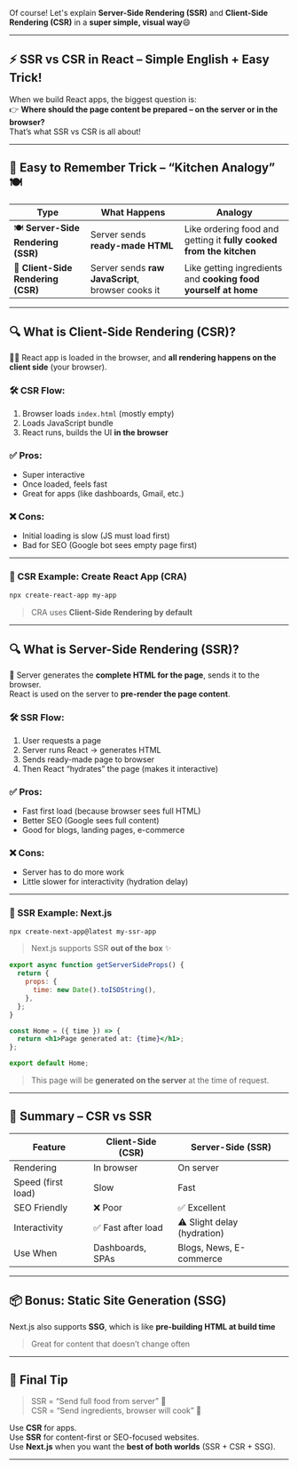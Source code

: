 Of course! Let's explain **Server-Side Rendering (SSR)** and **Client-Side Rendering (CSR)** in a **super simple, visual way**😄

---

## ⚡ **SSR vs CSR in React – Simple English + Easy Trick!**

When we build React apps, the biggest question is:  
👉 **Where should the page content be prepared – on the server or in the browser?**  
That’s what SSR vs CSR is all about!

---

## 🎯 **Easy to Remember Trick – “Kitchen Analogy” 🍽**

| Type | What Happens | Analogy |
|------|---------------|---------|
| 🍽 **Server-Side Rendering (SSR)** | Server sends **ready-made HTML** | Like ordering food and getting it **fully cooked from the kitchen** |
| 🍳 **Client-Side Rendering (CSR)** | Server sends **raw JavaScript**, browser cooks it | Like getting ingredients and **cooking food yourself at home** |

---

## 🔍 What is **Client-Side Rendering (CSR)**?

👨‍💻 React app is loaded in the browser, and **all rendering happens on the client side** (your browser).

### 🛠 CSR Flow:
1. Browser loads `index.html` (mostly empty)
2. Loads JavaScript bundle
3. React runs, builds the UI **in the browser**

### ✅ Pros:
- Super interactive
- Once loaded, feels fast
- Great for apps (like dashboards, Gmail, etc.)

### ❌ Cons:
- Initial loading is slow (JS must load first)
- Bad for SEO (Google bot sees empty page first)

---

### 🧪 CSR Example: Create React App (CRA)
```bash
npx create-react-app my-app
```
> CRA uses **Client-Side Rendering by default**

---

## 🔍 What is **Server-Side Rendering (SSR)**?

📡 Server generates the **complete HTML for the page**, sends it to the browser.  
React is used on the server to **pre-render the page content**.

### 🛠 SSR Flow:
1. User requests a page
2. Server runs React → generates HTML
3. Sends ready-made page to browser
4. Then React “hydrates” the page (makes it interactive)

### ✅ Pros:
- Fast first load (because browser sees full HTML)
- Better SEO (Google sees full content)
- Good for blogs, landing pages, e-commerce

### ❌ Cons:
- Server has to do more work
- Little slower for interactivity (hydration delay)

---

### 🧪 SSR Example: Next.js
```bash
npx create-next-app@latest my-ssr-app
```
> Next.js supports SSR **out of the box** ✨

```jsx
export async function getServerSideProps() {
  return {
    props: {
      time: new Date().toISOString(),
    },
  };
}

const Home = ({ time }) => {
  return <h1>Page generated at: {time}</h1>;
};

export default Home;
```

> This page will be **generated on the server** at the time of request.

---

## 🔄 Summary – CSR vs SSR

| Feature | Client-Side (CSR) | Server-Side (SSR) |
|--------|-------------------|-------------------|
| Rendering | In browser | On server |
| Speed (first load) | Slow | Fast |
| SEO Friendly | ❌ Poor | ✅ Excellent |
| Interactivity | ✅ Fast after load | ⚠️ Slight delay (hydration) |
| Use When | Dashboards, SPAs | Blogs, News, E-commerce |

---

## 📦 Bonus: Static Site Generation (SSG)

Next.js also supports **SSG**, which is like **pre-building HTML at build time**  
> Great for content that doesn’t change often

---

## 🎉 Final Tip

> SSR = “Send full food from server” 🍱  
> CSR = “Send ingredients, browser will cook” 🍳

Use **CSR** for apps.  
Use **SSR** for content-first or SEO-focused websites.  
Use **Next.js** when you want the **best of both worlds** (SSR + CSR + SSG).

---